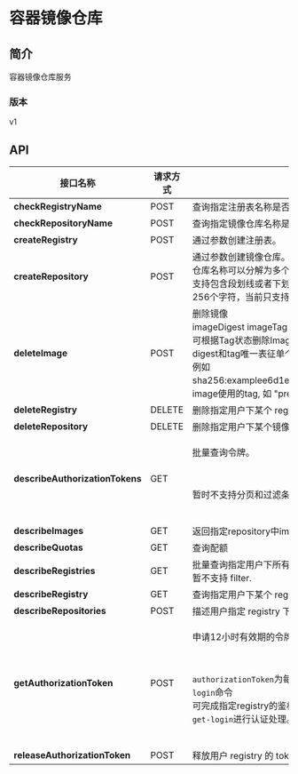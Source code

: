 # 容器镜像仓库


## 简介
容器镜像仓库服务


### 版本
v1


## API
|接口名称|请求方式|功能描述|
|---|---|---|
|**checkRegistryName**|POST|查询指定注册表名称是否已经存在以及是否符合命名规范。</br>|
|**checkRepositoryName**|POST|查询指定镜像仓库名称是否已经存在以及是否符合命名规范。</br>|
|**createRegistry**|POST|通过参数创建注册表。</br>|
|**createRepository**|POST|通过参数创建镜像仓库。</br>仓库名称可以分解为多个路径名，每个名称必须至少包含一个小写字母数字，考虑URL规范。</br>支持包含段划线或者下划线进行分割，但不允许点'.'，多个路径名之间通过("/")连接，总长度不超过256个字符，当前只支持二级目录。</br>|
|**deleteImage**|POST|删除镜像</br>imageDigest imageTag imageTagStatus 三者只能且必须传一个。</br>可根据Tag状态删除Image，例如删除所有tagged的镜像。</br>digest和tag唯一表征单个镜像，其中imageDigest为sha256哈希，image manifest的digest。</br>例如 sha256:examplee6d1e504117a17000003d3753086354a38375961f2e665416ef4b1b2f；image使用的tag, 如  "precise" </br>|
|**deleteRegistry**|DELETE|删除指定用户下某个 registry.</br>|
|**deleteRepository**|DELETE|删除指定用户下某个镜像仓库.</br>|
|**describeAuthorizationTokens**|GET|<p>批量查询令牌。</p> </br><p>暂时不支持分页和过滤条件。</p></br>|
|**describeImages**|GET|返回指定repository中images的元数据，包括image size, image tags和creation date。</br>|
|**describeQuotas**|GET|查询配额|
|**describeRegistries**|GET|批量查询指定用户下所有 registry 详情。</br>暂不支持 filter.</br>|
|**describeRegistry**|GET|查询指定用户下某个 registry 详情。</br>|
|**describeRepositories**|POST|描述用户指定 registry 下的 repository.</br>|
|**getAuthorizationToken**|POST|<p>申请12小时有效期的令牌。 使用<code>docker</code> CLI push和pull镜像。</p></br><p><code>authorizationToken</code>为每个registry返回一个base64编码的字符串，解码后<code>docker login</code>命令</br>可完成指定registry的鉴权。JCR CLI提供<code>jcr get-login</code>进行认证处理。</p></br>|
|**releaseAuthorizationToken**|POST|释放用户 registry 的 token。</br>|
